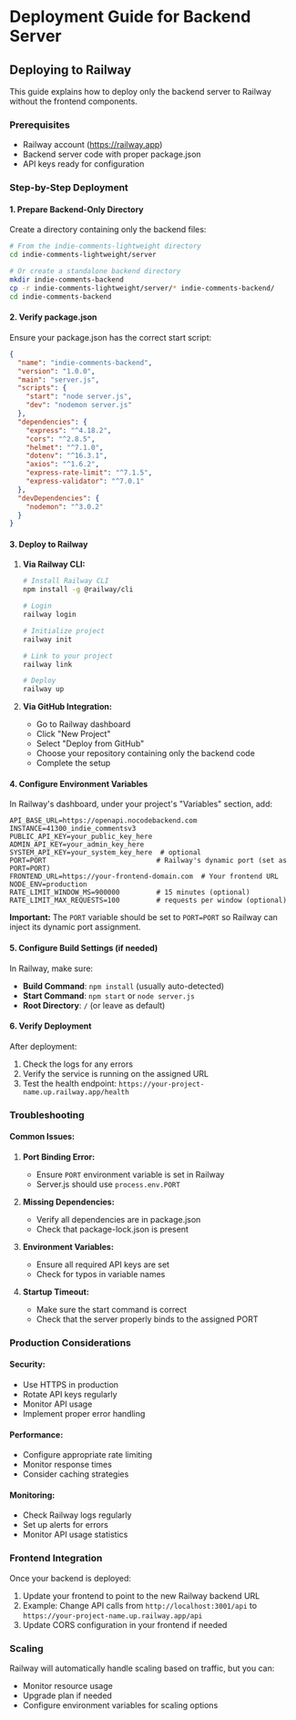 # Deployment Guide for Backend Server

## Deploying to Railway

This guide explains how to deploy only the backend server to Railway without the frontend components.

### Prerequisites
- Railway account (https://railway.app)
- Backend server code with proper package.json
- API keys ready for configuration

### Step-by-Step Deployment

#### 1. Prepare Backend-Only Directory
Create a directory containing only the backend files:

```bash
# From the indie-comments-lightweight directory
cd indie-comments-lightweight/server

# Or create a standalone backend directory
mkdir indie-comments-backend
cp -r indie-comments-lightweight/server/* indie-comments-backend/
cd indie-comments-backend
```

#### 2. Verify package.json
Ensure your package.json has the correct start script:

```json
{
  "name": "indie-comments-backend",
  "version": "1.0.0",
  "main": "server.js",
  "scripts": {
    "start": "node server.js",
    "dev": "nodemon server.js"
  },
  "dependencies": {
    "express": "^4.18.2",
    "cors": "^2.8.5",
    "helmet": "^7.1.0",
    "dotenv": "^16.3.1",
    "axios": "^1.6.2",
    "express-rate-limit": "^7.1.5",
    "express-validator": "^7.0.1"
  },
  "devDependencies": {
    "nodemon": "^3.0.2"
  }
}
```

#### 3. Deploy to Railway

1. **Via Railway CLI:**
   ```bash
   # Install Railway CLI
   npm install -g @railway/cli
   
   # Login
   railway login
   
   # Initialize project
   railway init
   
   # Link to your project
   railway link
   
   # Deploy
   railway up
   ```

2. **Via GitHub Integration:**
   - Go to Railway dashboard
   - Click "New Project"
   - Select "Deploy from GitHub"
   - Choose your repository containing only the backend code
   - Complete the setup

#### 4. Configure Environment Variables

In Railway's dashboard, under your project's "Variables" section, add:

```
API_BASE_URL=https://openapi.nocodebackend.com
INSTANCE=41300_indie_commentsv3
PUBLIC_API_KEY=your_public_key_here
ADMIN_API_KEY=your_admin_key_here
SYSTEM_API_KEY=your_system_key_here  # optional
PORT=PORT                           # Railway's dynamic port (set as PORT=PORT)
FRONTEND_URL=https://your-frontend-domain.com  # Your frontend URL
NODE_ENV=production
RATE_LIMIT_WINDOW_MS=900000         # 15 minutes (optional)
RATE_LIMIT_MAX_REQUESTS=100         # requests per window (optional)
```

**Important:** The `PORT` variable should be set to `PORT=PORT` so Railway can inject its dynamic port assignment.

#### 5. Configure Build Settings (if needed)

In Railway, make sure:
- **Build Command**: `npm install` (usually auto-detected)
- **Start Command**: `npm start` or `node server.js`
- **Root Directory**: `/` (or leave as default)

#### 6. Verify Deployment

After deployment:
1. Check the logs for any errors
2. Verify the service is running on the assigned URL
3. Test the health endpoint: `https://your-project-name.up.railway.app/health`

### Troubleshooting

#### Common Issues:

1. **Port Binding Error:**
   - Ensure `PORT` environment variable is set in Railway
   - Server.js should use `process.env.PORT`

2. **Missing Dependencies:**
   - Verify all dependencies are in package.json
   - Check that package-lock.json is present

3. **Environment Variables:**
   - Ensure all required API keys are set
   - Check for typos in variable names

4. **Startup Timeout:**
   - Make sure the start command is correct
   - Check that the server properly binds to the assigned PORT

### Production Considerations

#### Security:
- Use HTTPS in production
- Rotate API keys regularly
- Monitor API usage
- Implement proper error handling

#### Performance:
- Configure appropriate rate limiting
- Monitor response times
- Consider caching strategies

#### Monitoring:
- Check Railway logs regularly
- Set up alerts for errors
- Monitor API usage statistics

### Frontend Integration

Once your backend is deployed:
1. Update your frontend to point to the new Railway backend URL
2. Example: Change API calls from `http://localhost:3001/api` to `https://your-project-name.up.railway.app/api`
3. Update CORS configuration in your frontend if needed

### Scaling

Railway will automatically handle scaling based on traffic, but you can:
- Monitor resource usage
- Upgrade plan if needed
- Configure environment variables for scaling options
